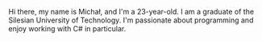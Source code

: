 
Hi there, my name is Michał, and I'm a 23-year-old. 
I am a graduate of the Silesian University of Technology.
I'm passionate about programming and enjoy working with C# in particular.

